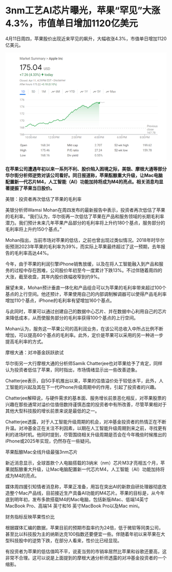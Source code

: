 # 3nm工艺AI芯片曝光，苹果“罕见”大涨4.3%，市值单日增加1120亿美元

4月11日周四，苹果股价出现近来罕见的飙升，大幅收涨4.3%，市值单日增加1120亿美元。

![f9d9a18385e3832c687c0862a4f51dce.jpg](https://raw.githubusercontent.com/qqhsx/qqnews_image/main/2024/04/12/3nm工艺AI芯片曝光，苹果“罕见”大涨4.3%，市值单日增加1120亿美元/f9d9a18385e3832c687c0862a4f51dce.jpg)

**在苹果公司遭遇年初以来一系列不利、股价陷入困境之际，美银、摩根大通等部分华尔街分析师逆势对该公司看好。同日报道称，苹果酝酿重大升级，让Mac电脑配置新一代芯片M4，人工智能（AI）功能加持将成为M4的亮点。相关消息均显著提振了苹果当日股价。**

美银：投资者再次低估了苹果的毛利率

美银分析师Wamsi
Mohan在周四发布的最新报告中表示，投资者再次低估了苹果的毛利率。“我们认为，华尔街再一次低估了苹果在产品和服务领域的长期毛利率潜力。我们预计未来几年苹果产品部分的毛利率将上升约180个基点，服务部分的毛利率将上升约150个基点。”

Mohan指出，当前市场对苹果的低估，之前也曾出现过类似情况。2018年时华尔街预测2023年苹果的毛利率为39%，而实际上苹果最终超过了这一预期，去年报告的毛利率高达44%。

今年，由于苹果的利润引擎iPhone销售放缓，以及在将人工智能融入到产品和服务的过程中存在困难，公司股价年初至今一度累计下跌13%。不过伴随着周四的大涨，截至收盘，其年内股价跌幅收窄到约9%。

展望未来，Mohan预计垂直一体化和产品组合可以为苹果的毛利率带来超过100个基点的上行空间。他还预计，苹果使用自己的内部调制解调器可以使得产品毛利率增加110个基点，iPhone的毛利率有望增加160个基点。

与此同时，苹果可以通过创建自己的数据中心芯片、并在数据中心利用自己的芯片来降低成本，从而使服务部分的毛利率获得100个基点的上行空间。

Mohan认为，服务这一苹果公司的高利润业务，在该公司总收入中所占比例不断增加，可以提高60个基点的毛利率。此外，定价是苹果可以采用的另一种进一步提高毛利率的方式。

摩根大通：对冲基金跃跃欲试

华尔街另一大行摩根大通的分析师Samik Chatterjee也对苹果给予了肯定，同样认为投资者低估了苹果，同时指出，市场情绪显示出一些改善迹象。

Chatterjee表示，自5G手机推出以来，苹果的估值溢价处于较低水平，此外，人工智能的兴起及其在下一代iPhone升级周期中的作用，引起了投资者的兴趣。

Chatterjee解释说，与硬件需求的基本面、服务增长前景恶化相反，对苹果股票的兴趣在那些通常对溢价估值倍数持谨慎态度的投资者中有所改善，尽管苹果相对于其他大型科技股的增长前景来说是最低的之一。

Chatterjee透露，对于人工智能升级周期的机会，对冲基金投资者的热情正在不断升温。对冲基金正在关注不利因素，以期在人工智能升级周期到来之前，寻找更有利的进场时机。他同时提到，尽管围绕相关升级周期是否会在今年晚些时候推出的iPhone或2025年实现，仍然存在一些疑问。

苹果酝酿Mac全线升级最强3nm芯片

新近消息显示，全球首款个人电脑搭载的3纳米（nm）芯片M3才亮相五个月，苹果就酝酿重大升级，让Mac电脑配置新一代芯片M4，人工智能（AI）功能加持将成为M4的亮点。

媒体周四援引知情者消息称，苹果正准备，用旨在突出AI的新款自研处理器彻底改造整个Mac产品线，目前接近生产具备AI功能的M4芯片。苹果的目标是，从今年底到明年初，发布多款搭载M4的Mac电脑，包括新版iMac、低端14英寸MacBook
Pro、高端14 英寸和16 英寸MacBook Pro以及Mac mini。

财务指标反映苹果性价比

根据媒体汇编的数据，苹果目前的预期市盈率约为24倍，低于微软等同类公司，甚至比以科技股为主的纳斯达克100指数还要便宜一些。伴随着年初以来苹果在大型科技股中的逆势下跌，在部分人看来，性价比已经显现。

有投资者为苹果的低估值鸣不平，说麦当劳的市销率居然比苹果和谷歌还要高，这非常不合理。这可以说是上面提到的摩根大通分析师透露的对冲基金投资者的一个缩影。

